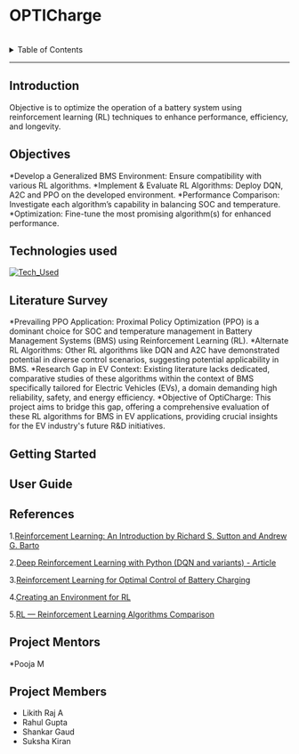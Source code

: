 # OPTICharge

<br>
<details>
  <summary>Table of Contents</summary>
    <ol>
        <li>
            <a href="#introduction">Introduction</a>
            <ul>
                <li><a href="#technologies-used">Technologies Used</a></li>
            </ul>
        </li>
        <li><a href="#literature-survey">Literature Survey</a>
           
        </li>
        <li><a href="#getting-started">Getting Started</a>
            
        </li>
        <li><a href="#user-guide">User Guide</a>
               
        </li>
        
        <li><a href="#references">References</a> 
        </li>
        <li><a href="#project-mentors">Project Mentors</a></li>
        </li>
        <li><a href="#project-members">Project Members</a></li>
        </li> 
           
    </ol>
</details>

<hr>

## Introduction
Objective is to optimize the operation of a battery system using reinforcement learning (RL) techniques to enhance performance, efficiency, and longevity.

## Objectives
*Develop a Generalized BMS Environment: Ensure compatibility with various RL algorithms.
*Implement & Evaluate RL Algorithms: Deploy DQN, A2C and PPO on the developed environment.
*Performance Comparison: Investigate each algorithm’s capability in balancing SOC and temperature.
*Optimization: Fine-tune the most promising algorithm(s) for enhanced performance.

## Technologies used
[![Tech_Used](https://skills.thijs.gg/icons?i=py)](https://skills.thijs.gg)

## Literature Survey
*Prevailing PPO Application: Proximal Policy Optimization (PPO) is a dominant choice for SOC and temperature management in Battery Management Systems (BMS) using Reinforcement Learning (RL).
*Alternate RL Algorithms: Other RL algorithms like DQN and A2C have demonstrated potential in diverse control scenarios, suggesting potential applicability in BMS.
*Research Gap in EV Context: Existing literature lacks dedicated, comparative studies of these algorithms within the context of BMS specifically tailored for Electric Vehicles (EVs), a domain demanding high reliability, safety, and energy efficiency.
*Objective of OptiCharge: This project aims to bridge this gap, offering a comprehensive evaluation of these RL algorithms for BMS in EV applications, providing crucial insights for the EV industry's future R&D initiatives.

## Getting Started


## User Guide


## References
1.[Reinforcement Learning: An Introduction by Richard S. Sutton and Andrew G. Barto](http://incompleteideas.net/book/RLbook2020.pdf)

2.[Deep Reinforcement Learning with Python (DQN and variants) - Article](https://towardsdatascience.com/deep-reinforcement-learning-build-a-deep-q-network-dqn-to-play-cartpole-with-tensorflow-2-and-gym-8e105744b998)

3.[Reinforcement Learning for Optimal Control of Battery Charging](https://ieeexplore.ieee.org/document/10202845/footnotes#footnotes)

4.[Creating an Environment for RL](https://towardsdatascience.com/create-your-own-reinforcement-learning-environment-beb12f4151ef)

5.[RL — Reinforcement Learning Algorithms Comparison](https://jonathan-hui.medium.com/rl-reinforcement-learning-algorithms-comparison-76df90f180cf)


## Project Mentors
*Pooja M
## Project Members
* Likith Raj A
* Rahul Gupta
* Shankar Gaud
* Suksha Kiran




